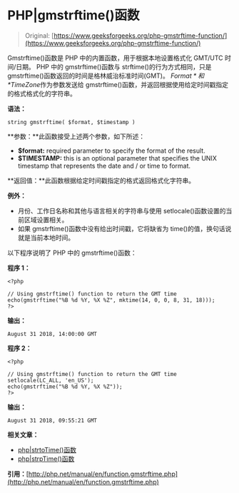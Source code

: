 # PHP|gmstrftime()函数

> Original: [https://www.geeksforgeeks.org/php-gmstrftime-function/](https://www.geeksforgeeks.org/php-gmstrftime-function/)

Gmstrftime()函数是 PHP 中的内置函数，用于根据本地设置格式化 GMT/UTC 时间/日期。 PHP 中的 gmstrftime()函数与 strftime()的行为方式相同，只是 gmstrftime()函数返回的时间是格林威治标准时间(GMT)。 *$Format*和*$TimeZone*作为参数发送给 gmstrftime()函数，并返回根据使用给定时间戳指定的格式格式化的字符串。

**语法：**

```
string gmstrftime( $format, $timestamp )
```

**参数：**此函数接受上述两个参数，如下所述：

*   **$format:** required parameter to specify the format of the result.
*   **$TIMESTAMP:** this is an optional parameter that specifies the UNIX timestamp that represents the date and / or time to format.

**返回值：**此函数根据给定时间戳指定的格式返回格式化字符串。

**例外：**

*   月份、工作日名称和其他与语言相关的字符串与使用 setlocale()函数设置的当前区域设置相关。
*   如果 gmstrftime()函数中没有给出时间戳，它将缺省为 time()的值，换句话说就是当前本地时间。

以下程序说明了 PHP 中的 gmstrftime()函数：

**程序 1：**

```
<?php

// Using gmstrftime() function to return the GMT time
echo(gmstrftime("%B %d %Y, %X %Z", mktime(14, 0, 0, 8, 31, 18)));
?>
```

**输出：**

```
August 31 2018, 14:00:00 GMT

```

**程序 2：**

```
<?php

// Using gmstrftime() function to return the GMT time
setlocale(LC_ALL, 'en_US');
echo(gmstrftime("%B %d %Y, %X %Z"));
?>
```

**输出：**

```
August 31 2018, 09:55:21 GMT

```

**相关文章：**

*   [php|strtoTime()函数](https://www.geeksforgeeks.org/php-strtotime-function/)
*   [php|strpTime()函数](https://www.geeksforgeeks.org/php-strptime-function/)

**引用：**[http://php.net/manual/en/function.gmstrftime.php](http://php.net/manual/en/function.gmstrftime.php)